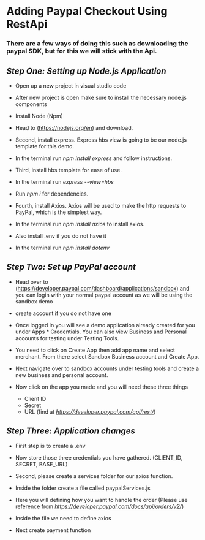 # Adding Paypal Checkout Using RestApi

### There are a few ways of doing this such as downloading the paypal SDK, but for this we will stick with the Api.

## *Step One: Setting up Node.js Application*

- Open up a new project in visual studio code
- After new project is open make sure to install the necessary node.js components
- Install Node (Npm)
- Head to (https://nodejs.org/en) and download.

- Second, install express.  Express hbs view is going to be our node.js template for this demo.
- In the terminal run *npm install express* and follow instructions.

- Third, install hbs template for ease of use.  
- In the terminal run *express --view=hbs*
- Run *npm i* for dependencies.

- Fourth, install Axios. Axios will be used to make the http requests to PayPal, which is the simplest way.
- In the terminal run *npm install axios* to install axios.

- Also install .env if you do not have it
- In the terminal run *npm install dotenv*

## *Step Two: Set up PayPal account*

- Head over to (https://developer.paypal.com/dashboard/applications/sandbox) and you can login with your normal paypal account as we will be using the sandbox demo
- create account if you do not have one

- Once logged in you will see a demo application already created for you under Apps * Credentials. You can also view Business and Personal accounts for testing under Testing Tools.
- You need to click on Create App then add app name and select merchant. From there select Sandbox Business account and Create App.
- Next navigate over to sandbox accounts under testing tools and create a new business and personal account.

- Now click on the app you made and you will need these three things
    - Client ID
    - Secret
    - URL (find at *https://developer.paypal.com/api/rest/*)

## *Step Three: Application changes*

- First step is to create a .env
- Now store those three credentials you have gathered. (CLIENT_ID, SECRET, BASE_URL)

- Second, please create a services folder for our axios function.
- Inside the folder create a file called paypalServices.js
- Here you will defining how you want to handle the order (Please use reference from *https://developer.paypal.com/docs/api/orders/v2/*)

- Inside the file we need to define axios
- Next create payment function